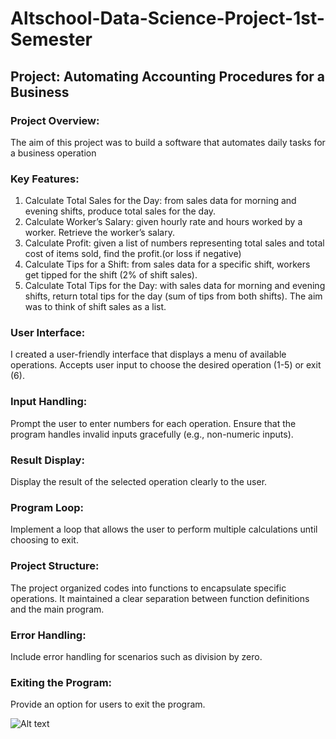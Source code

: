 # Altschool-Data-Science-Project-1st-Semester

## Project: Automating Accounting Procedures for a Business 
### Project Overview: 
The aim of this project was to build a software that automates daily tasks for a business operation

### Key Features:
1.	Calculate Total Sales for the Day: from sales data for morning and evening shifts, produce total sales for the day.
2.	Calculate Worker’s Salary: given hourly rate and hours worked by a worker. Retrieve the worker’s salary.
3.	Calculate Profit: given a list of numbers representing total sales and total cost of items sold, find the profit.(or loss if negative)
4.	Calculate Tips for a Shift: from sales data for a specific shift, workers get tipped for the shift (2% of shift sales).
5.	Calculate Total Tips for the Day: with sales data for morning and evening shifts, return total tips for the day (sum of tips from both shifts).
The aim was to think of shift sales as a list.

### User Interface:
I created a user-friendly interface that displays a menu of available operations.
Accepts user input to choose the desired operation (1-5) or exit (6).

### Input Handling:
Prompt the user to enter numbers for each operation.
Ensure that the program handles invalid inputs gracefully (e.g., non-numeric inputs).

### Result Display:
Display the result of the selected operation clearly to the user.

### Program Loop:
Implement a loop that allows the user to perform multiple calculations until choosing to exit.

### Project Structure:
The project organized codes into functions to encapsulate specific operations.
It maintained a clear separation between function definitions and the main program.

### Error Handling:
Include error handling for scenarios such as division by zero.

### Exiting the Program:
Provide an option for users to exit the program.


![Alt text](https://github.com/Sunday-Oladokun/Business-Accounting-Automation/blob/main/Main%20(BAA)%20Program%20FlowChart.jpg)


